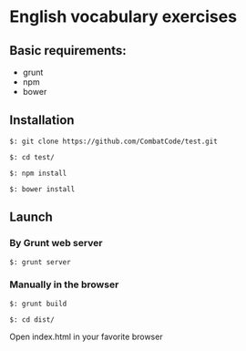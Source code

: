# English vocabulary exercises

## Basic requirements:

 - grunt
 - npm
 - bower

## Installation
 
```$: git clone https://github.com/CombatCode/test.git```

```$: cd test/```

```$: npm install```

```$: bower install```


## Launch

### By Grunt web server
```$: grunt server```


### Manually in the browser
```$: grunt build```

```$: cd dist/```

Open index.html in your favorite browser

